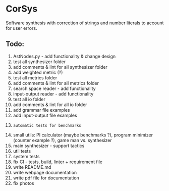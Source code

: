 # CorSys
Software synthesis with correction of strings and number literals to account for user errors.

## Todo:
1) AstNodes.py - add functionality & change design
2) test all synthesizer folder
3) add comments & lint for all synthesizer folder
4) add weighted metric (?)
5) test all metrics folder
6) add comments & lint for all metrics folder
7) search space reader - add functionality
8) input-output reader - add functionality
9) test all io folder
10) add comments & lint for all io folder
11) add grammar file examples
12) add input-output file examples
13)     automatic tests for benchmarks
14) small utils: PI calculator (maybe benchmarks ?), program minimizer (counter example ?), game man vs. synthesizer
15) main synthesizer - support tactics
16) util tests
17) system tests
18) fix CI - tests, build, linter + requirement file
19) write README.md
20) write webpage documentation
21) write pdf file for documentation
22) fix photos
